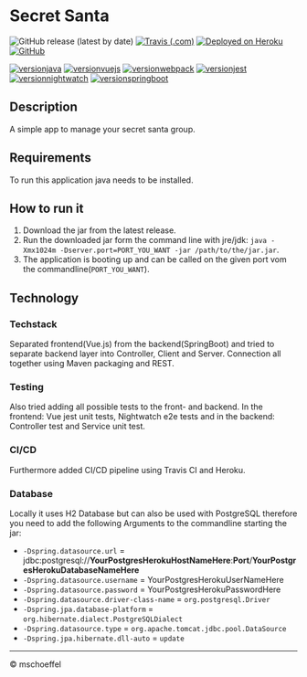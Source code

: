 # Secret Santa
![GitHub release (latest by date)](https://img.shields.io/github/v/release/mschoeffel/SecretSanta)
[![Travis (.com)](https://img.shields.io/travis/com/mschoeffel/SecretSanta)](https://travis-ci.com/mschoeffel/SecretSanta)
[![Deployed on Heroku](https://img.shields.io/badge/heroku-deployed-blueviolet.svg?logo=heroku)](https://mschoeffel-secret-santa.herokuapp.com/)
[![GitHub](https://img.shields.io/github/license/mschoeffel/SecretSanta)](https://github.com/mschoeffel/SecretSanta/blob/master/LICENSE)

[![versionjava](https://img.shields.io/badge/jdk-8,_9,_11-brightgreen.svg?logo=java)](https://github.com/spring-projects/spring-boot)
[![versionvuejs](https://img.shields.io/badge/dynamic/json?color=brightgreen&url=https://raw.githubusercontent.com/mschoeffel/SecretSanta/master/Presentation/package.json&query=$.dependencies.vue&label=vue&logo=vue.js)](https://vuejs.org/)
[![versionwebpack](https://img.shields.io/badge/dynamic/json?color=brightgreen&url=https://raw.githubusercontent.com/mschoeffel/SecretSanta/master/Presentation/package-lock.json&query=$.dependencies.webpack.version&label=webpack&logo=webpack)](https://webpack.js.org/)
[![versionjest](https://img.shields.io/badge/dynamic/json?color=brightgreen&url=https://raw.githubusercontent.com/mschoeffel/SecretSanta/master/Presentation/package-lock.json&query=$.dependencies.jest.version&label=jest&logo=jest)](https://jestjs.io/)
[![versionnightwatch](https://img.shields.io/badge/dynamic/json?color=brightgreen&url=https://raw.githubusercontent.com/mschoeffel/SecretSanta/master/Presentation/package-lock.json&query=$.dependencies.nightwatch.version&label=nightwatch)](http://nightwatchjs.org/)
[![versionspringboot](https://img.shields.io/badge/dynamic/xml?color=brightgreen&url=https://raw.githubusercontent.com/mschoeffel/SecretSanta/master/pom.xml&query=%2F%2A%5Blocal-name%28%29%3D%27project%27%5D%2F%2A%5Blocal-name%28%29%3D%27parent%27%5D%2F%2A%5Blocal-name%28%29%3D%27version%27%5D&label=springboot)](https://github.com/spring-projects/spring-boot)

## Description
A simple app to manage your secret santa group. 

## Requirements
To run this application java needs to be installed.

## How to run it
1. Download the jar from the latest release.
2. Run the downloaded jar form the command line with jre/jdk: `java -Xmx1024m -Dserver.port=PORT_YOU_WANT -jar /path/to/the/jar.jar`.
3. The application is booting up and can be called on the given port vom the commandline(`PORT_YOU_WANT`).

## Technology

### Techstack
Separated frontend(Vue.js) from the backend(SpringBoot) and tried to separate backend layer into Controller, Client and Server.
Connection all together using Maven packaging and REST.

### Testing
Also tried adding all possible tests to the front- and backend.
In the frontend: Vue jest unit tests, Nightwatch e2e tests and in the backend: Controller test and Service unit test.

### CI/CD
Furthermore added CI/CD pipeline using Travis CI and Heroku.

### Database
Locally it uses H2 Database but can also be used with PostgreSQL therefore you need to add the following Arguments to the commandline starting the jar:
* `-Dspring.datasource.url` = jdbc:postgresql://**YourPostgresHerokuHostNameHere**:**Port**/**YourPostgresHerokuDatabaseNameHere**
* `-Dspring.datasource.username` = YourPostgresHerokuUserNameHere
* `-Dspring.datasource.password` = YourPostgresHerokuPasswordHere
* `-Dspring.datasource.driver-class-name` = `org.postgresql.Driver`
* `-Dspring.jpa.database-platform` = `org.hibernate.dialect.PostgreSQLDialect`
* `-Dspring.datasource.type` = `org.apache.tomcat.jdbc.pool.DataSource`
* `-Dspring.jpa.hibernate.dll-auto` = `update`

-----

&copy; mschoeffel